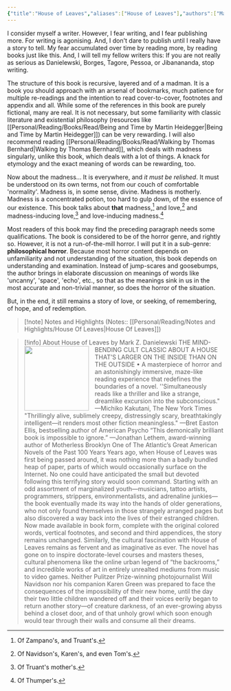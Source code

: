 ```yaml
---
{"title":"House of Leaves","aliases":["House of Leaves"],"authors":["Mark Z. Danielewski"],"publisher":"Pantheon","publish":"2000","pages":742,"isbn10":"0375703764","isbn13":"9780375703768","rating":"5","reviewed":false,"cover":"https://images-na.ssl-images-amazon.com/images/S/compressed.photo.goodreads.com/books/1736622426i/21241860.jpg","read_count":1,"tags":["book","Fiction"],"log":[{"status":"Read","timestamp":"2025-03-25T20:14:17+06:00"},{"status":"In Progress","timestamp":"2025-02-24T22:58:10+06:00"},{"status":"To Read","timestamp":"2025-02-24T22:05:03+06:00"}],"created":"2025-02-24T22:05:03+06:00","updated":"2025-04-17T20:56:51+06:00","status":"Read","dg-publish":true,"dg-note-icon":2,"dg-path":"Reading/Books/Read/House of Leaves by Mark Z Danielewski.md","permalink":"/reading/books/read/house-of-leaves-by-mark-z-danielewski/","dgPassFrontmatter":true,"noteIcon":2}
---
```


I consider myself a writer. However, I fear writing, and I fear publishing more. For writing is agonising. And, I don't dare to publish until I really have a story to tell. My fear accumulated over time by reading more, by reading books just like this. And, I will tell my fellow writers this: If you are not really as serious as Danielewski, Borges, Tagore, Pessoa, or Jibanananda, stop writing.

The structure of this book is recursive, layered and of a madman. It is a book you should approach with an arsenal of bookmarks, much patience for multiple re-readings and the intention to read cover-to-cover, footnotes and appendix and all. While some of the references in this book are purely fictional, many are real. It is not necessary, but some familiarity with classic literature and existential philosophy (resources like [[Personal/Reading/Books/Read/Being and Time by Martin Heidegger\|Being and Time by Martin Heidegger]]) can be very rewarding. I will also recommend reading [[Personal/Reading/Books/Read/Walking by Thomas Bernhard\|Walking by Thomas Bernhard]], which deals with madness singularly, unlike this book, which deals with a lot of things. A knack for etymology and the exact meaning of words can be rewarding, too.

Now about the madness… It is everywhere, and *it must be relished*. It must be understood on its own terms, not from our couch of comfortable 'normality'. Madness is, in some sense, divine. Madness is motherly. Madness is a concentrated potion, too hard to gulp down, of the essence of our existence. This book talks about **that** madness,[^1] and love,[^2] and madness-inducing love,[^3] and love-inducing madness.[^4]

Most readers of this book may find the preceding paragraph needs some qualifications. The book is considered to be of the horror genre, and rightly so. However, it is not a run-of-the-mill horror. I will put it in a sub-genre: **philosophical horror**. Because most horror content depends on unfamiliarity and not understanding of the situation, this book depends on understanding and examination. Instead of jump-scares and goosebumps, the author brings in elaborate discussion on meanings of words like 'uncanny', 'space', 'echo', etc., so that as the meanings sink in us in the most accurate and non-trivial manner, so does the horror of the situation.

But, in the end, it still remains a story of love, or seeking, of remembering, of hope, and of redemption.

> [!note] Notes and Highlights
> (Notes:: [[Personal/Reading/Notes and Highlights/House Of Leaves\|House Of Leaves]])

> [!info] About House of Leaves by Mark Z. Danielewski
> <img src="https://images-na.ssl-images-amazon.com/images/S/compressed.photo.goodreads.com/books/1736622426i/21241860.jpg" style="float: left; width: 150px; height: auto; margin-right: 1em;" /> THE MIND-BENDING CULT CLASSIC ABOUT A HOUSE THAT’S LARGER ON THE INSIDE THAN ON THE OUTSIDE • A masterpiece of horror and an astonishingly immersive, maze-like reading experience that redefines the boundaries of a novel. ''Simultaneously reads like a thriller and like a strange, dreamlike excursion into the subconscious." —Michiko Kakutani, The New York Times "Thrillingly alive, sublimely creepy, distressingly scary, breathtakingly intelligent—it renders most other fiction meaningless." —Bret Easton Ellis, bestselling author of American Psycho “This demonically brilliant book is impossible to ignore.” —Jonathan Lethem, award-winning author of Motherless Brooklyn One of The Atlantic’s Great American Novels of the Past 100 Years Years ago, when House of Leaves was first being passed around, it was nothing more than a badly bundled heap of paper, parts of which would occasionally surface on the Internet. No one could have anticipated the small but devoted following this terrifying story would soon command. Starting with an odd assortment of marginalized youth—musicians, tattoo artists, programmers, strippers, environmentalists, and adrenaline junkies—the book eventually made its way into the hands of older generations, who not only found themselves in those strangely arranged pages but also discovered a way back into the lives of their estranged children. Now made available in book form, complete with the original colored words, vertical footnotes, and second and third appendices, the story remains unchanged. Similarly, the cultural fascination with House of Leaves remains as fervent and as imaginative as ever. The novel has gone on to inspire doctorate-level courses and masters theses, cultural phenomena like the online urban legend of “the backrooms,” and incredible works of art in entirely unrealted mediums from music to video games. Neither Pulitzer Prize-winning photojournalist Will Navidson nor his companion Karen Green was prepared to face the consequences of the impossibility of their new home, until the day their two little children wandered off and their voices eerily began to return another story—of creature darkness, of an ever-growing abyss behind a closet door, and of that unholy growl which soon enough would tear through their walls and consume all their dreams.

[^1]: Of Zampano's, and Truant's.
[^2]: Of Navidson's, Karen's, and even Tom's.
[^3]: Of Truant's mother's.
[^4]: Of Thumper's.
